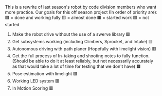 This is a rewrite of last season's robot by code division members who want more practice.
Our goals for this off season project (In order of priority are):
🟩 = done and working fully 🟨 = almost done 🟧 = started work 🟥 = not started

1. Make the robot drive without the use of a swerve library 🟩
2. Get subsystems working (including Climbers, Sprocket, and Intake) 🟨
3. Autonomous driving with path planer (Hopefully with limelight vision) 🟥
4. Get the full process of In-taking and shooting notes to fully function. (Should be able to do it at least reliably, but not necessarily accurately as that would take a lot of time for testing that we don't have) 🟧
5. Pose estimation with limelight 🟥
6. Working LED system 🟥
7. In Motion Scoring 🟥
